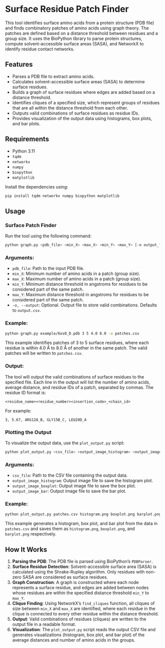 # Surface Residue Patch Finder

This tool identifies surface amino acids from a protein structure (PDB file) and finds combinatory patches of amino acids using graph theory. The patches are defined based on a distance threshold between residues and a group size. It uses the BioPython library to parse protein structures, compute solvent-accessible surface areas (SASA), and NetworkX to identify residue contact networks.

## Features

- Parses a PDB file to extract amino acids.
- Calculates solvent-accessible surface areas (SASA) to determine surface residues.
- Builds a graph of surface residues where edges are added based on a distance threshold.
- Identifies cliques of a specified size, which represent groups of residues that are all within the distance threshold from each other.
- Outputs valid combinations of surface residues as residue IDs.
- Provides visualization of the output data using histograms, box plots, and bar plots.

## Requirements

- Python 3.11
- `tqdm`
- `networkx`
- `numpy`
- `biopython`
- `matplotlib`

Install the dependencies using:

```bash
pip install tqdm networkx numpy biopython matplotlib
```

## Usage

### Surface Patch Finder

Run the tool using the following command:

```bash
python graph.py <pdb_file> <min_X> <max_X> <min_Y> <max_Y> [-o output_file]
```

### Arguments:

- `pdb_file`: Path to the input PDB file.
- `min_X`: Minimum number of amino acids in a patch (group size).
- `max_X`: Maximum number of amino acids in a patch (group size).
- `min_Y`: Minimum distance threshold in angstroms for residues to be considered part of the same patch.
- `max_Y`: Maximum distance threshold in angstroms for residues to be considered part of the same patch.
- `-o, --output`: Optional. Output file to store valid combinations. Defaults to `output.csv`.

### Example:

```bash
python graph.py example/6os0_D.pdb 3 5 4.0 8.0 -o patches.csv
```

This example identifies patches of 3 to 5 surface residues, where each residue is within 4.0 Å to 8.0 Å of another in the same patch. The valid patches will be written to `patches.csv`.

### Output:

The tool will output the valid combinations of surface residues to the specified file. Each line in the output will list the number of amino acids, average distance, and residue IDs of a patch, separated by commas. The residue ID format is:

```
<residue_name><residue_number><insertion_code>_<chain_id>
```

For example:

```
3, 5.67, ARG12A_B, GLY15B_C, LEU20D_A
```

### Plotting the Output

To visualize the output data, use the `plot_output.py` script:

```bash
python plot_output.py <csv_file> <output_image_histogram> <output_image_boxplot> <output_image_bar>
```

### Arguments:

- `csv_file`: Path to the CSV file containing the output data.
- `output_image_histogram`: Output image file to save the histogram plot.
- `output_image_boxplot`: Output image file to save the box plot.
- `output_image_bar`: Output image file to save the bar plot.

### Example:

```bash
python plot_output.py patches.csv histogram.png boxplot.png barplot.png
```

This example generates a histogram, box plot, and bar plot from the data in `patches.csv` and saves them as `histogram.png`, `boxplot.png`, and `barplot.png` respectively.

## How It Works

1. **Parsing the PDB**: The PDB file is parsed using BioPython’s `PDBParser`.
2. **Surface Residue Detection**: Solvent-accessible surface area (SASA) is calculated using the Shrake-Rupley algorithm. Only residues with non-zero SASA are considered as surface residues.
3. **Graph Construction**: A graph is constructed where each node represents a surface residue, and edges are added between nodes whose residues are within the specified distance threshold `min_Y` to `max_Y`.
4. **Clique Finding**: Using NetworkX’s `find_cliques` function, all cliques of size between `min_X` and `max_X` are identified, where each residue in the clique is connected to every other residue within the distance threshold.
5. **Output**: Valid combinations of residues (cliques) are written to the output file in a readable format.
6. **Visualization**: The `plot_output.py` script reads the output CSV file and generates visualizations (histogram, box plot, and bar plot) of the average distances and number of amino acids in the groups.

